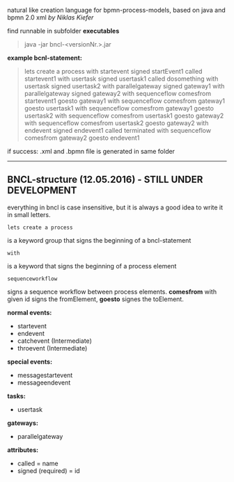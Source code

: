 natural like creation language for bpmn-process-models, based on java and bpmn 2.0 xml
*by Niklas Kiefer*

find runnable in subfolder **executables**

> java -jar bncl-<versionNr.>.jar

**example bcnl-statement:**

> lets create a process with startevent signed startEvent1 called startevent1 with usertask signed usertask1 called dosomething with usertask signed usertask2 with parallelgateway signed gateway1 with parallelgateway signed gateway2 with sequenceflow comesfrom startevent1 goesto gateway1 with sequenceflow comesfrom gateway1 goesto usertask1 with sequenceflow comesfrom gateway1 goesto usertask2 with sequenceflow comesfrom usertask1 goesto gateway2 with sequenceflow comesfrom usertask2 goesto gateway2 with endevent signed endevent1 called terminated with sequenceflow comesfrom gateway2 goesto endevent1

if success: .xml and .bpmn file is generated in same folder

----------

BNCL-structure (12.05.2016) - STILL UNDER DEVELOPMENT
-----------------------------------------------------

everything in bncl is case insensitive, but it is always a good idea to write it in small letters.

    lets create a process

  is a keyword group that signs the beginning of a bncl-statement

	with

is a keyword that signs the beginning of a process element

    sequenceworkflow

signs a sequence workflow between process elements. **comesfrom** with given id signs the fromElement, **goesto** signes the toElement.

 **normal events:**
 - startevent
 - endevent
 - catchevent (Intermediate)
 - throevent (Intermediate)
 
 **special events:**
 - messagestartevent
 - messageendevent
 
 **tasks:**
 - usertask
 
 **gateways:**
 - parallelgateway
 

**attributes:**
 - called = name
 - signed (required) = id